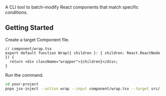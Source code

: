 A CLI tool to batch-modify React components that match specific conditions.

## Getting Started

Create a target Component file.

```tsx
// component/wrap.tsx
export default function Wrap({ children }: { children: React.ReactNode }) {
  return <div className="wrapper">{children}</div>;
}
```

Run the command.

```bash
cd your-project
pnpx jsx-inject --action wrap --input component/wrap.tsx --target src/**/page.tsx --exclude private/page.tsx --target-component Base --props "className='wrapper'"
```
